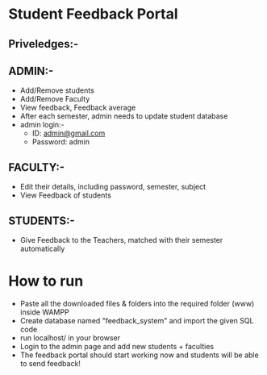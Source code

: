 # Student Feedback Portal

## Priveledges:-
## ADMIN:- 
- Add/Remove students
- Add/Remove Faculty
- View feedback, Feedback average
- After each semester, admin needs to update student database
- admin login:-
  - ID: admin@gmail.com
  - Password: admin

## FACULTY:-
- Edit their details, including password, semester, subject
- View Feedback of students

## STUDENTS:-
- Give Feedback to the Teachers, matched with their semester automatically 

# How to run
- Paste all the downloaded files & folders into the required folder (www) inside WAMPP
- Create database named "feedback_system" and import the given SQL code
- run localhost/<folder name> in your browser
- Login to the admin page and add new students + faculties 
- The feedback portal should start working now and students will be able to send feedback!
